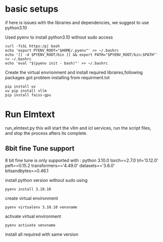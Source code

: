 # basic setups 
if here is issues with the libraries and dependencies, we suggest to use python3.10

Used pyenv to install python3.10 without sudo access

```
curl -fsSL https:/p| bash
echo 'export PYENV_ROOT="$HOME/.pyenv"' >> ~/.bashrc
echo '[[ -d $PYENV_ROOT/bin ]] && export PATH="$PYENV_ROOT/bin:$PATH"' >> ~/.bashrc
echo 'eval "$(pyenv init - bash)"' >> ~/.bashrc
```

Create the virtual envrionment and install required libraires,following packages got problem installing from requirment.txt 

```
pip install uv 
uv pip install vllm 
pip install faiss-gpu 
```

# Run Elmtext 
run_elmtext.py 
this will start the vllm and icl services, run the script files, and stop the process afters its complete. 

## 8bit fine Tune support     
8 bit fine tune is only supported with : 
python 3.10.0 
torch==2.7.0 
trl='0.12.0'
peft==0.15.2
transformers=='4.49.0'
datasets=='3.6.0'
bitsandbytes==0.46.1

install python version without sudo using  
```
pyenv install 3.10.10 
```

create virtual environment 
```
pyenv virtualenv 3.10.10 venvname
```

activate virtual environment 
```
pyenv activate venvname
``` 

install all required with same version 

